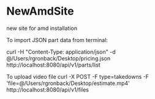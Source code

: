 # NewAmdSite
new site for amd installation

To import JSON part data from terminal:

curl -H "Content-Type: application/json" -d @/Users/rgronback/Desktop/pricing.json http://localhost:8080/api/v1/parts/list

To upload video file
curl -X POST -F type=takedowns -F 'file=@/Users/rgronback/Desktop/estimate.mp4' http://localhost:8080/api/v1/files

